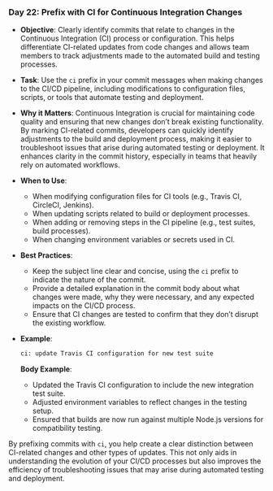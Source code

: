 ### **Day 22: Prefix with CI for Continuous Integration Changes**

- **Objective**: Clearly identify commits that relate to changes in the Continuous Integration (CI) process or configuration. This helps differentiate CI-related updates from code changes and allows team members to track adjustments made to the automated build and testing processes.

- **Task**: Use the `ci` prefix in your commit messages when making changes to the CI/CD pipeline, including modifications to configuration files, scripts, or tools that automate testing and deployment.

- **Why it Matters**: Continuous Integration is crucial for maintaining code quality and ensuring that new changes don’t break existing functionality. By marking CI-related commits, developers can quickly identify adjustments to the build and deployment process, making it easier to troubleshoot issues that arise during automated testing or deployment. It enhances clarity in the commit history, especially in teams that heavily rely on automated workflows.

- **When to Use**:
  - When modifying configuration files for CI tools (e.g., Travis CI, CircleCI, Jenkins).
  - When updating scripts related to build or deployment processes.
  - When adding or removing steps in the CI pipeline (e.g., test suites, build processes).
  - When changing environment variables or secrets used in CI.

- **Best Practices**:
  - Keep the subject line clear and concise, using the `ci` prefix to indicate the nature of the commit.
  - Provide a detailed explanation in the commit body about what changes were made, why they were necessary, and any expected impacts on the CI/CD process.
  - Ensure that CI changes are tested to confirm that they don’t disrupt the existing workflow.

- **Example**:
  ```bash
  ci: update Travis CI configuration for new test suite
  ```

  **Body Example**:
  - Updated the Travis CI configuration to include the new integration test suite.
  - Adjusted environment variables to reflect changes in the testing setup.
  - Ensured that builds are now run against multiple Node.js versions for compatibility testing.

By prefixing commits with `ci`, you help create a clear distinction between CI-related changes and other types of updates. This not only aids in understanding the evolution of your CI/CD processes but also improves the efficiency of troubleshooting issues that may arise during automated testing and deployment.